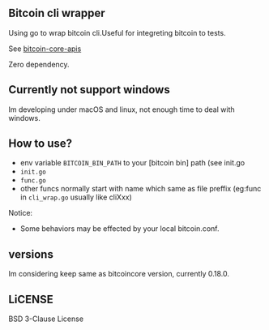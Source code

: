 Bitcoin cli wrapper
----

Using go to wrap bitcoin cli.Useful for integreting bitcoin to tests.

See [bitcoin-core-apis](https://bitcoin.org/en/developer-reference#bitcoin-core-apis)

Zero dependency.

## Currently not support windows
Im developing under macOS and linux, not enough time to deal with windows.

## How to use?
- env variable `BITCOIN_BIN_PATH` to your [bitcoin bin] path (see init.go
- `init.go`
- `func.go`
- other funcs normally start with name which same as file preffix (eg:func in `cli_wrap.go` usually like cliXxx)

Notice:
- Some behaviors may be effected by your local bitcoin.conf.

## versions
Im considering keep same as bitcoincore version, currently 0.18.0.


## LiCENSE
BSD 3-Clause License

